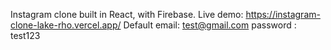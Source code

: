 Instagram clone built in React, with Firebase.
Live demo: https://instagram-clone-lake-rho.vercel.app/ 
Default email: test@gmail.com  password : test123
